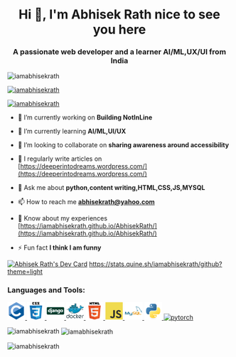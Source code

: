 <h1 align="center">Hi 👋, I'm Abhisek Rath nice to see you here</h1>
<h3 align="center">A passionate web developer and a learner AI/ML,UX/UI from India</h3>

<p align="left"> <img src="https://komarev.com/ghpvc/?username=iamabhisekrath&label=Profile%20views&color=0e75b6&style=flat" alt="iamabhisekrath" /> </p>

<p align="left"> <a href="https://github.com/ryo-ma/github-profile-trophy"><img src="https://github-profile-trophy.vercel.app/?username=iamabhisekrath" alt="iamabhisekrath" /></a> </p>

<p align="left"> <a href="https://twitter.com/iamabhisekrath" target="blank"><img src="https://img.shields.io/twitter/follow/iamabhisekrath?logo=twitter&style=for-the-badge" alt="iamabhisekrath" /></a> </p>

- 🔭 I’m currently working on **Building NotInLine**

- 🌱 I’m currently learning **AI/ML,UI/UX**

- 👯 I’m looking to collaborate on **sharing awareness around accessibility**

- 📝 I regularly write articles on [https://deeperintodreams.wordpress.com/](https://deeperintodreams.wordpress.com/)

- 💬 Ask me about **python,content writing,HTML,CSS,JS,MYSQL**

- 📫 How to reach me **abhisekrath@yahoo.com**

- 📄 Know about my experiences [https://iamabhisekrath.github.io/AbhisekRath/](https://iamabhisekrath.github.io/AbhisekRath/)

- ⚡ Fun fact **I think I am funny**

<a href="https://app.daily.dev/abhisek_rath"><img src="https://api.daily.dev/devcards/6a3e9ca49b194faea42058a4595f764c.png?r=b1b" width="400" alt="Abhisek Rath's Dev Card"/></a>
https://stats.quine.sh/iamabhisekrath/github?theme=light

<h3 align="left">Languages and Tools:</h3>
<p align="left"> <a href="https://www.cprogramming.com/" target="_blank" rel="noreferrer"> <img src="https://raw.githubusercontent.com/devicons/devicon/master/icons/c/c-original.svg" alt="c" width="40" height="40"/> </a> <a href="https://www.w3schools.com/css/" target="_blank" rel="noreferrer"> <img src="https://raw.githubusercontent.com/devicons/devicon/master/icons/css3/css3-original-wordmark.svg" alt="css3" width="40" height="40"/> </a> <a href="https://www.djangoproject.com/" target="_blank" rel="noreferrer"> <img src="https://raw.githubusercontent.com/devicons/devicon/master/icons/django/django-original.svg" alt="django" width="40" height="40"/> </a> <a href="https://www.docker.com/" target="_blank" rel="noreferrer"> <img src="https://raw.githubusercontent.com/devicons/devicon/master/icons/docker/docker-original-wordmark.svg" alt="docker" width="40" height="40"/> </a> <a href="https://www.w3.org/html/" target="_blank" rel="noreferrer"> <img src="https://raw.githubusercontent.com/devicons/devicon/master/icons/html5/html5-original-wordmark.svg" alt="html5" width="40" height="40"/> </a> <a href="https://developer.mozilla.org/en-US/docs/Web/JavaScript" target="_blank" rel="noreferrer"> <img src="https://raw.githubusercontent.com/devicons/devicon/master/icons/javascript/javascript-original.svg" alt="javascript" width="40" height="40"/> </a> <a href="https://www.mysql.com/" target="_blank" rel="noreferrer"> <img src="https://raw.githubusercontent.com/devicons/devicon/master/icons/mysql/mysql-original-wordmark.svg" alt="mysql" width="40" height="40"/> </a> <a href="https://www.python.org" target="_blank" rel="noreferrer"> <img src="https://raw.githubusercontent.com/devicons/devicon/master/icons/python/python-original.svg" alt="python" width="40" height="40"/> </a> <a href="https://pytorch.org/" target="_blank" rel="noreferrer"> <img src="https://www.vectorlogo.zone/logos/pytorch/pytorch-icon.svg" alt="pytorch" width="40" height="40"/> </a> </p>

<p><img align="left" src="https://github-readme-stats.vercel.app/api/top-langs?username=iamabhisekrath&show_icons=true&locale=en&layout=compact" alt="iamabhisekrath" /></p>

<p>&nbsp;<img align="center" src="https://github-readme-stats.vercel.app/api?username=iamabhisekrath&show_icons=true&locale=en" alt="iamabhisekrath" /></p>

<p><img align="center" src="https://github-readme-streak-stats.herokuapp.com/?user=iamabhisekrath&" alt="iamabhisekrath" /></p>
